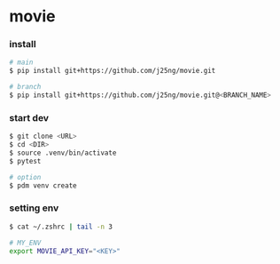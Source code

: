 # movie

### install
```bash
# main
$ pip install git+https://github.com/j25ng/movie.git

# branch
$ pip install git+https://github.com/j25ng/movie.git@<BRANCH_NAME>
```

### start dev
```bash
$ git clone <URL>
$ cd <DIR>
$ source .venv/bin/activate
$ pytest

# option
$ pdm venv create
```

### setting env
```bash
$ cat ~/.zshrc | tail -n 3

# MY_ENV
export MOVIE_API_KEY="<KEY>"
```
